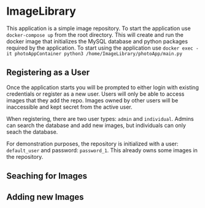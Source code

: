 # ImageLibrary 
This application is a simple image repository. To start the application use `docker-compose up` from the root directory. 
This will create and run the docker image that initializes the MySQL database and python packages required by the application. To start using the application use `docker exec -it photoAppContainer python3 /home/ImageLibrary/photoApp/main.py`

## Registering as a User
Once the application starts you will be prompted to either login with existing credentials or register as a new user. 
Users will only be able to access images that they add the repo. Images owned by other users will be inaccessible and kept secret from the active user.

When registering, there are two user types: `admin` and `individual`. Admins can search the database and add new images, but individuals can only seach the database.

For demonstration purposes, the repository is initialized with a user: `default_user` and password: `password_1`. This already owns some images in the repository.
## Seaching for Images

## Adding new Images


